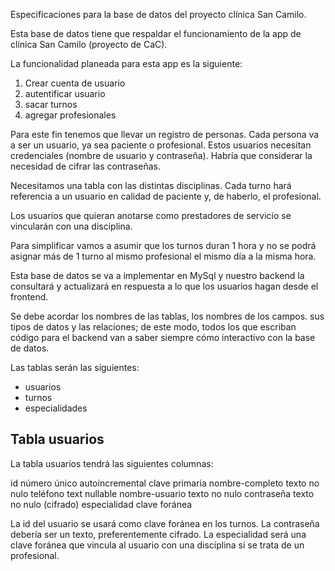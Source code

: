 Especificaciones para la base de datos del proyecto clínica San Camilo.

Esta base de datos tiene que respaldar el funcionamiento de la app de clínica San Camilo (proyecto de CaC).

La funcionalidad planeada para esta app es la siguiente: 
<ol>
  <li>Crear cuenta de usuario</li>
  <li>autentificar usuario</li>
  <li>sacar turnos</li>
  <li>agregar profesionales</li>
</ol>

Para este fin tenemos que llevar un registro de personas. Cada persona va a ser un usuario, ya sea paciente o profesional. Estos usuarios necesitan credenciales (nombre de usuario y contraseña). Habría que considerar la necesidad de cifrar las contraseñas.

Necesitamos una tabla con las distintas disciplinas. Cada turno hará referencia a un usuario en calidad de paciente y, de haberlo, el profesional. 

Los usuarios que quieran anotarse como prestadores de servicio se vincularán con una disciplina. 

Para simplificar vamos a asumir que los turnos duran 1 hora y no se podrá asignar más de 1 turno al mismo profesional el mismo día a la misma hora. 

Esta base de datos se va a implementar en MySql y nuestro backend la consultará y actualizará en respuesta a lo que los usuarios hagan desde el frontend.

Se debe acordar los nombres de las tablas, los nombres de los campos. sus tipos de datos y las relaciones; de este modo, todos los que escriban código para el backend van a saber siempre cómo interactivo con la base de datos. 

Las tablas serán las siguientes:
<ul>
  <li>usuarios</li>
  <li>turnos</li>
  <li>especialidades</li>
</ul>

<h2>Tabla usuarios</h2>
La tabla usuarios tendrá las siguientes columnas:

id número único autoincremental clave primaria
nombre-completo texto no nulo
teléfono text nullable
nombre-usuario texto no nulo
contraseña texto no nulo (cifrado)
especialidad clave foránea 

La id del usuario se usará como clave foránea en los turnos.
La contraseña debería ser un texto, preferentemente cifrado. 
La especialidad será una clave foránea que vincula al usuario con una disciplina si se trata de un profesional. 

